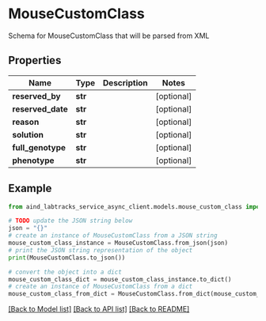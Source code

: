 # MouseCustomClass

Schema for MouseCustomClass that will be parsed from XML

## Properties

Name | Type | Description | Notes
------------ | ------------- | ------------- | -------------
**reserved_by** | **str** |  | [optional] 
**reserved_date** | **str** |  | [optional] 
**reason** | **str** |  | [optional] 
**solution** | **str** |  | [optional] 
**full_genotype** | **str** |  | [optional] 
**phenotype** | **str** |  | [optional] 

## Example

```python
from aind_labtracks_service_async_client.models.mouse_custom_class import MouseCustomClass

# TODO update the JSON string below
json = "{}"
# create an instance of MouseCustomClass from a JSON string
mouse_custom_class_instance = MouseCustomClass.from_json(json)
# print the JSON string representation of the object
print(MouseCustomClass.to_json())

# convert the object into a dict
mouse_custom_class_dict = mouse_custom_class_instance.to_dict()
# create an instance of MouseCustomClass from a dict
mouse_custom_class_from_dict = MouseCustomClass.from_dict(mouse_custom_class_dict)
```
[[Back to Model list]](../README.md#documentation-for-models) [[Back to API list]](../README.md#documentation-for-api-endpoints) [[Back to README]](../README.md)


